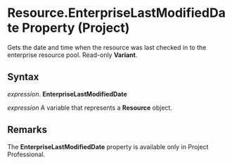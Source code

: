 
# Resource.EnterpriseLastModifiedDate Property (Project)

Gets the date and time when the resource was last checked in to the enterprise resource pool. Read-only  **Variant**.


## Syntax

 _expression_. **EnterpriseLastModifiedDate**

 _expression_ A variable that represents a **Resource** object.


## Remarks

The  **EnterpriseLastModifiedDate** property is available only in Project Professional.

